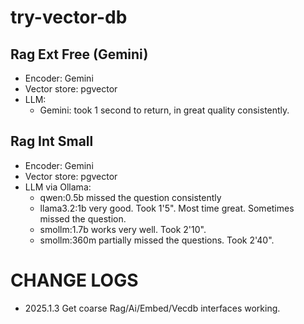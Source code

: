 # try-vector-db

## Rag Ext Free (Gemini)
* Encoder: Gemini
* Vector store: pgvector
* LLM:
  - Gemini: took 1 second to return, in great quality consistently.

## Rag Int Small
* Encoder: Gemini
* Vector store: pgvector
* LLM via Ollama: 
  - qwen:0.5b missed the question consistently
  - llama3.2:1b very good. Took 1'5". Most time great. Sometimes missed the question.
  - smollm:1.7b works very well. Took 2'10".
  - smollm:360m partially missed the questions. Took 2'40".

# CHANGE LOGS
* 2025.1.3 Get coarse Rag/Ai/Embed/Vecdb interfaces working.